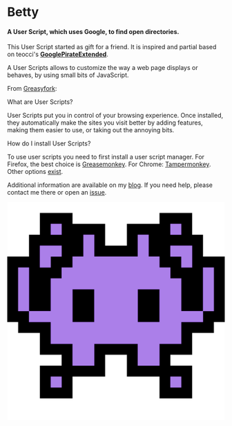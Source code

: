 # Betty #
#### A User Script, which uses Google, to find open directories. ####

This User Script started as gift for a friend. It is inspired and partial based on teocci's __[GooglePirateExtended](https://github.com/teocci/GooglePirateExtended)__.

A User Scripts allows to customize the way a web page displays or behaves, by using small bits of JavaScript.

From [Greasyfork](https://greasyfork.org/):

What are User Scripts?

User Scripts put you in control of your browsing experience. Once installed, they automatically make the sites you visit better by adding features, making them easier to use, or taking out the annoying bits.

How do I install User Scripts?

To use user scripts you need to first install a user script manager. For Firefox, the best choice is  [Greasemonkey](https://addons.mozilla.org/firefox/addon/greasemonkey/). For Chrome: [Tampermonkey](https://chrome.google.com/webstore/detail/tampermonkey/dhdgffkkebhmkfjojejmpbldmpobfkfo). Other options [exist](https://greasyfork.org/en/help/installing-user-scripts).


Additional information are available on my [blog](https://paxadiutor.blogspot.com/2016/09/betty-now-available-in-javascript.html).
If you need help, please contact me there or open an [issue](https://github.com/sgeto/Betty/issues).

![picture alt](https://raw.githubusercontent.com/sgeto/Betty/master/betty-space%20invader%20emoji.png "Betty")

